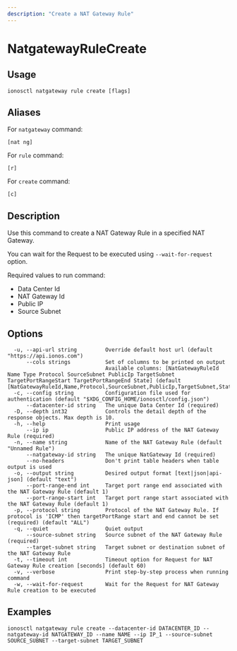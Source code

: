 ```yaml
---
description: "Create a NAT Gateway Rule"
---
```


# NatgatewayRuleCreate

## Usage

```text
ionosctl natgateway rule create [flags]
```

## Aliases

For `natgateway` command:

```text
[nat ng]
```

For `rule` command:

```text
[r]
```

For `create` command:

```text
[c]
```

## Description

Use this command to create a NAT Gateway Rule in a specified NAT Gateway.

You can wait for the Request to be executed using `--wait-for-request` option.

Required values to run command:

* Data Center Id
* NAT Gateway Id
* Public IP
* Source Subnet

## Options

```text
  -u, --api-url string         Override default host url (default "https://api.ionos.com")
      --cols strings           Set of columns to be printed on output 
                               Available columns: [NatGatewayRuleId Name Type Protocol SourceSubnet PublicIp TargetSubnet TargetPortRangeStart TargetPortRangeEnd State] (default [NatGatewayRuleId,Name,Protocol,SourceSubnet,PublicIp,TargetSubnet,State])
  -c, --config string          Configuration file used for authentication (default "$XDG_CONFIG_HOME/ionosctl/config.json")
      --datacenter-id string   The unique Data Center Id (required)
  -D, --depth int32            Controls the detail depth of the response objects. Max depth is 10.
  -h, --help                   Print usage
      --ip ip                  Public IP address of the NAT Gateway Rule (required)
  -n, --name string            Name of the NAT Gateway Rule (default "Unnamed Rule")
      --natgateway-id string   The unique NatGateway Id (required)
      --no-headers             Don't print table headers when table output is used
  -o, --output string          Desired output format [text|json|api-json] (default "text")
      --port-range-end int     Target port range end associated with the NAT Gateway Rule (default 1)
      --port-range-start int   Target port range start associated with the NAT Gateway Rule (default 1)
  -p, --protocol string        Protocol of the NAT Gateway Rule. If protocol is 'ICMP' then targetPortRange start and end cannot be set (required) (default "ALL")
  -q, --quiet                  Quiet output
      --source-subnet string   Source subnet of the NAT Gateway Rule (required)
      --target-subnet string   Target subnet or destination subnet of the NAT Gateway Rule
  -t, --timeout int            Timeout option for Request for NAT Gateway Rule creation [seconds] (default 60)
  -v, --verbose                Print step-by-step process when running command
  -w, --wait-for-request       Wait for the Request for NAT Gateway Rule creation to be executed
```

## Examples

```text
ionosctl natgateway rule create --datacenter-id DATACENTER_ID --natgateway-id NATGATEWAY_ID --name NAME --ip IP_1 --source-subnet SOURCE_SUBNET --target-subnet TARGET_SUBNET
```

